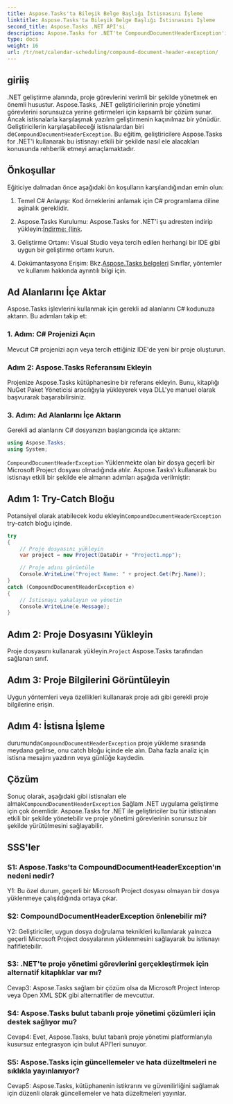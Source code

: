 ```yaml
---
title: Aspose.Tasks'ta Bileşik Belge Başlığı İstisnasını İşleme
linktitle: Aspose.Tasks'ta Bileşik Belge Başlığı İstisnasını İşleme
second_title: Aspose.Tasks .NET API'si
description: Aspose.Tasks for .NET'te CompoundDocumentHeaderException'ın nasıl işleneceğini öğrenin. Kod örnekleriyle adım adım rehberlik alın.
type: docs
weight: 16
url: /tr/net/calendar-scheduling/compound-document-header-exception/
---
```

## giriiş

 .NET geliştirme alanında, proje görevlerini verimli bir şekilde yönetmek en önemli husustur. Aspose.Tasks, .NET geliştiricilerinin proje yönetimi görevlerini sorunsuzca yerine getirmeleri için kapsamlı bir çözüm sunar. Ancak istisnalarla karşılaşmak yazılım geliştirmenin kaçınılmaz bir yönüdür. Geliştiricilerin karşılaşabileceği istisnalardan biri de`CompoundDocumentHeaderException`. Bu eğitim, geliştiricilere Aspose.Tasks for .NET'i kullanarak bu istisnayı etkili bir şekilde nasıl ele alacakları konusunda rehberlik etmeyi amaçlamaktadır.

## Önkoşullar

Eğiticiye dalmadan önce aşağıdaki ön koşulların karşılandığından emin olun:

1. Temel C# Anlayışı: Kod örneklerini anlamak için C# programlama diline aşinalık gereklidir.
   
2.  Aspose.Tasks Kurulumu: Aspose.Tasks for .NET'i şu adresten indirip yükleyin:[İndirme: {link](https://releases.aspose.com/tasks/net/).

3. Geliştirme Ortamı: Visual Studio veya tercih edilen herhangi bir IDE gibi uygun bir geliştirme ortamı kurun.

4.  Dokümantasyona Erişim: Bkz.[Aspose.Tasks belgeleri](https://reference.aspose.com/tasks/net/) Sınıflar, yöntemler ve kullanım hakkında ayrıntılı bilgi için.

## Ad Alanlarını İçe Aktar

Aspose.Tasks işlevlerini kullanmak için gerekli ad alanlarını C# kodunuza aktarın. Bu adımları takip et:

### 1. Adım: C# Projenizi Açın

Mevcut C# projenizi açın veya tercih ettiğiniz IDE'de yeni bir proje oluşturun.

### Adım 2: Aspose.Tasks Referansını Ekleyin

Projenize Aspose.Tasks kütüphanesine bir referans ekleyin. Bunu, kitaplığı NuGet Paket Yöneticisi aracılığıyla yükleyerek veya DLL'ye manuel olarak başvurarak başarabilirsiniz.

### 3. Adım: Ad Alanlarını İçe Aktarın

Gerekli ad alanlarını C# dosyanızın başlangıcında içe aktarın:

```csharp
using Aspose.Tasks;
using System;


```

`CompoundDocumentHeaderException` Yüklenmekte olan bir dosya geçerli bir Microsoft Project dosyası olmadığında atılır. Aspose.Tasks'ı kullanarak bu istisnayı etkili bir şekilde ele almanın adımları aşağıda verilmiştir:

## Adım 1: Try-Catch Bloğu

 Potansiyel olarak atabilecek kodu ekleyin`CompoundDocumentHeaderException` try-catch bloğu içinde.

```csharp
try
{
    // Proje dosyasını yükleyin
    var project = new Project(DataDir + "Project1.mpp");

    // Proje adını görüntüle
    Console.WriteLine("Project Name: " + project.Get(Prj.Name));
}
catch (CompoundDocumentHeaderException e)
{
    // İstisnayı yakalayın ve yönetin
    Console.WriteLine(e.Message);
}
```

## Adım 2: Proje Dosyasını Yükleyin

 Proje dosyasını kullanarak yükleyin.`Project` Aspose.Tasks tarafından sağlanan sınıf.

## Adım 3: Proje Bilgilerini Görüntüleyin

Uygun yöntemleri veya özellikleri kullanarak proje adı gibi gerekli proje bilgilerine erişin.

## Adım 4: İstisna İşleme

 durumunda`CompoundDocumentHeaderException` proje yükleme sırasında meydana gelirse, onu catch bloğu içinde ele alın. Daha fazla analiz için istisna mesajını yazdırın veya günlüğe kaydedin.

## Çözüm

 Sonuç olarak, aşağıdaki gibi istisnaları ele almak`CompoundDocumentHeaderException` Sağlam .NET uygulama geliştirme için çok önemlidir. Aspose.Tasks for .NET ile geliştiriciler bu tür istisnaları etkili bir şekilde yönetebilir ve proje yönetimi görevlerinin sorunsuz bir şekilde yürütülmesini sağlayabilir.

## SSS'ler

### S1: Aspose.Tasks'ta CompoundDocumentHeaderException'ın nedeni nedir?

Y1: Bu özel durum, geçerli bir Microsoft Project dosyası olmayan bir dosya yüklenmeye çalışıldığında ortaya çıkar.

### S2: CompoundDocumentHeaderException önlenebilir mi?

Y2: Geliştiriciler, uygun dosya doğrulama teknikleri kullanılarak yalnızca geçerli Microsoft Project dosyalarının yüklenmesini sağlayarak bu istisnayı hafifletebilir.

### S3: .NET'te proje yönetimi görevlerini gerçekleştirmek için alternatif kitaplıklar var mı?

Cevap3: Aspose.Tasks sağlam bir çözüm olsa da Microsoft Project Interop veya Open XML SDK gibi alternatifler de mevcuttur.

### S4: Aspose.Tasks bulut tabanlı proje yönetimi çözümleri için destek sağlıyor mu?

Cevap4: Evet, Aspose.Tasks, bulut tabanlı proje yönetimi platformlarıyla kusursuz entegrasyon için bulut API'leri sunuyor.

### S5: Aspose.Tasks için güncellemeler ve hata düzeltmeleri ne sıklıkla yayınlanıyor?

Cevap5: Aspose.Tasks, kütüphanenin istikrarını ve güvenilirliğini sağlamak için düzenli olarak güncellemeler ve hata düzeltmeleri yayınlar.